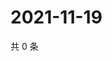 # 2021-11-19

共 0 条

<!-- BEGIN WEIBO -->
<!-- 最后更新时间 Fri Nov 19 2021 14:17:54 GMT+0800 (China Standard Time) -->

<!-- END WEIBO -->
